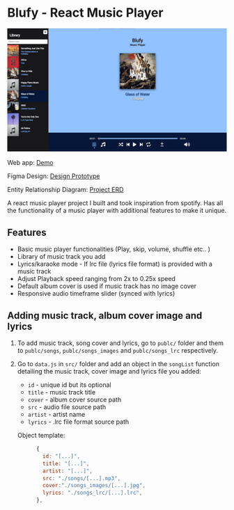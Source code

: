 # Blufy - React Music Player
![Project frontpage](https://github.com/amajai/blufy-react-music-player/blob/main/project%20images/main.jpg "Project frontpage")


Web app: [Demo](https://amajai.github.io/blufy-react-music-player/)

Figma Design: [Design Prototype](https://www.figma.com/file/kdTNPNfwaiVJO80Pw5zR7X/Blufly-Music-Player-Prototype?t=8kUvYu5E7saQ2Fqh-1)

Entity Relationship Diagram: [Project ERD](https://www.figma.com/file/n8H1IrKjyrwszFdPrDGwyl/Blufy-ERD?t=8kUvYu5E7saQ2Fqh-1)


A react music player project I built and took inspiration from spotify. Has all the functionality of a music player with additional features to make it unique. 

## Features

- Basic music player functionalities (Play, skip, volume, shuffle etc.. )
- Library of music track you add
- Lyrics/karaoke mode - If lrc file (lyrics file format) is provided with a music track
- Adjust Playback speed ranging from 2x to 0.25x speed
- Default album cover is used if music track has no image cover
- Responsive audio timeframe slider (synced with lyrics)

## Adding music track, album cover image and lyrics
1. To add music track, song cover and lyrics, go to `publc/` folder and them to `publc/songs`, `publc/songs_images` and `publc/songs_lrc` respectively.
2. Go to `data.js` in `src/` folder and add an object in the `songList` function detailing the music track, cover image and lyrics file you added:
    - `id` - unique id but its optional
    - `title` - music track title
    - `cover` - album cover source path
    - `src` - audio file source path
    - `artist` - artist name
    - `lyrics` - .lrc file format source path 
    
    Object template:

    ```javascript
          {
            id: "[...]",
            title: "[...]",
            artist: "[...]",
            src: "./songs/[...].mp3",
            cover:"./songs_images/[...].jpg",
            lyrics: "./songs_lrc/[...].lrc",
          },

    ```
